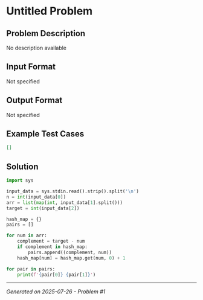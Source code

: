 # Untitled Problem

## Problem Description
No description available

## Input Format
Not specified

## Output Format
Not specified

## Example Test Cases
```json
[]
```

## Solution
```python
import sys

input_data = sys.stdin.read().strip().split('\n')
n = int(input_data[0])
arr = list(map(int, input_data[1].split()))
target = int(input_data[2])

hash_map = {}
pairs = []

for num in arr:
    complement = target - num
    if complement in hash_map:
        pairs.append((complement, num))
    hash_map[num] = hash_map.get(num, 0) + 1

for pair in pairs:
    print(f'{pair[0]} {pair[1]}')
```

---
*Generated on 2025-07-26 - Problem #1*